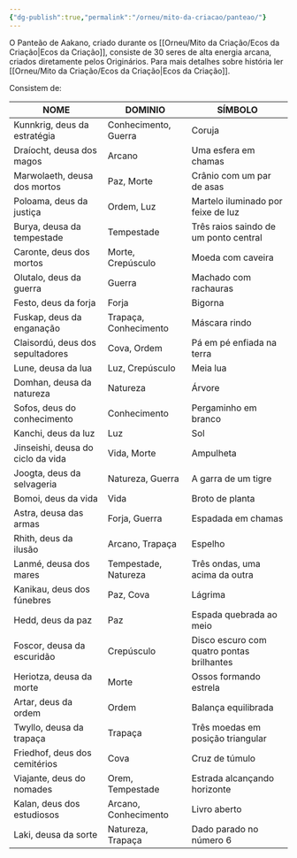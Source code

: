 ```yaml
---
{"dg-publish":true,"permalink":"/orneu/mito-da-criacao/panteao/"}
---
```


O Panteão de Aakano, criado durante os [[Orneu/Mito da Criação/Ecos da Criação\|Ecos da Criação]], consiste de 30 seres de alta energia arcana, criados diretamente pelos Originários. Para mais detalhes sobre história ler [[Orneu/Mito da Criação/Ecos da Criação\|Ecos da Criação]].

Consistem de:

| NOME                              | DOMINIO               | SÍMBOLO                                   |
| --------------------------------- | --------------------- | ----------------------------------------- |
| Kunnkrig, deus da estratégia      | Conhecimento, Guerra  | Coruja                                    |
| Draíocht, deusa dos magos         | Arcano                | Uma esfera em chamas                      |
| Marwolaeth, deusa dos mortos      | Paz, Morte            | Crânio com um par de asas                 |
| Poloama, deus da justiça          | Ordem, Luz            | Martelo iluminado por feixe de luz        |
| Burya, deusa da tempestade        | Tempestade            | Três raios saindo de um ponto central     |
| Caronte, deus dos mortos          | Morte, Crepúsculo     | Moeda com caveira                         |
| Olutalo, deus da guerra           | Guerra                | Machado com rachauras                     |
| Festo, deus da forja              | Forja                 | Bigorna                                   |
| Fuskap, deus da enganação         | Trapaça, Conhecimento | Máscara rindo                             |
| Claisordú, deus dos sepultadores  | Cova, Ordem           | Pá em pé enfiada na terra                 |
| Lune, deusa da lua                | Luz, Crepúsculo       | Meia lua                                  |
| Domhan, deusa da natureza         | Natureza              | Árvore                                    |
| Sofos, deus do conhecimento       | Conhecimento          | Pergaminho em branco                      |
| Kanchi, deus da luz               | Luz                   | Sol                                       |
| Jinseishi, deusa do ciclo da vida | Vida, Morte           | Ampulheta                                 |
| Joogta, deus da selvageria        | Natureza, Guerra      | A garra de um tigre                       |
| Bomoi, deus da vida               | Vida                  | Broto de planta                           |
| Astra, deusa das armas            | Forja, Guerra         | Espadada em chamas                        |
| Rhith, deus da ilusão             | Arcano, Trapaça       | Espelho                                   |
| Lanmé, deusa dos mares            | Tempestade, Natureza  | Três ondas, uma acima da outra            |
| Kanikau, deus dos fúnebres        | Paz, Cova             | Lágrima                                   |
| Hedd, deus da paz                 | Paz                   | Espada quebrada ao meio                   |
| Foscor, deusa da escuridão        | Crepúsculo            | Disco escuro com quatro pontas brilhantes |
| Heriotza, deusa da morte          | Morte                 | Ossos formando estrela                    |
| Artar, deus da ordem              | Ordem                 | Balança equilibrada                       |
| Twyllo, deusa da trapaça          | Trapaça               | Três moedas em posição triangular         |
| Friedhof, deus dos cemitérios     | Cova                  | Cruz de túmulo                            |
| Viajante, deus do nomades         | Orem, Tempestade      | Estrada alcançando horizonte              |
| Kalan, deus dos estudiosos        | Arcano, Conhecimento  | Livro aberto                              |
| Laki, deusa da sorte              | Natureza, Trapaça     | Dado parado no número 6                   |
